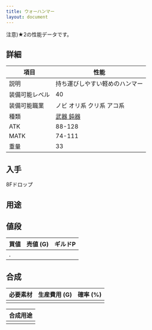 ```yaml
---
title: ウォーハンマー
layout: document
---
```

注意)★2の性能データです。
## 詳細


|項目|性能|
|---|---|
|説明|持ち運びしやすい軽めのハンマー|
|装備可能レベル|40|
|装備可能職業|ノビ オリ系 クリ系 アコ系|
|種類|[武器 鈍器](武器(鈍器))|
|ATK|88-128|
|MATK|74-111|
|重量|33|

## 入手

8Fドロップ

## 用途


## 値段


|買値|売値 (G)|ギルドP|
|---|---|---|
|.|||

## 合成


|必要素材|生産費用 (G)|確率 (%)|
|---|---|---|
||||


|合成用途|
|---|
||
